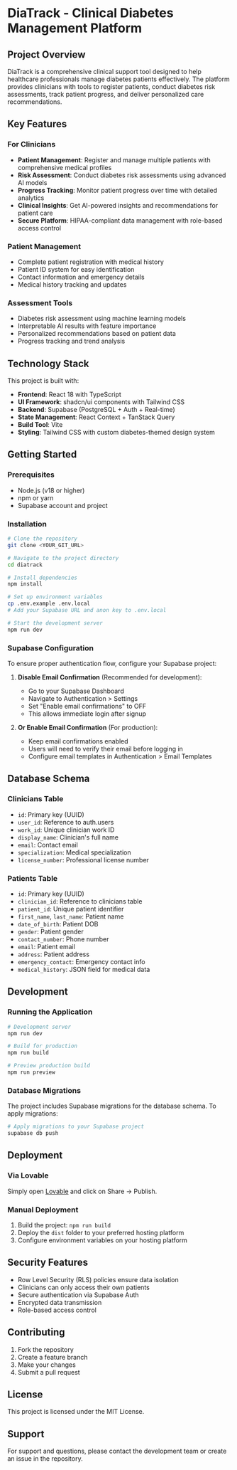 # DiaTrack - Clinical Diabetes Management Platform

## Project Overview

DiaTrack is a comprehensive clinical support tool designed to help healthcare professionals manage diabetes patients effectively. The platform provides clinicians with tools to register patients, conduct diabetes risk assessments, track patient progress, and deliver personalized care recommendations.

## Key Features

### For Clinicians
- **Patient Management**: Register and manage multiple patients with comprehensive medical profiles
- **Risk Assessment**: Conduct diabetes risk assessments using advanced AI models
- **Progress Tracking**: Monitor patient progress over time with detailed analytics
- **Clinical Insights**: Get AI-powered insights and recommendations for patient care
- **Secure Platform**: HIPAA-compliant data management with role-based access control

### Patient Management
- Complete patient registration with medical history
- Patient ID system for easy identification
- Contact information and emergency details
- Medical history tracking and updates

### Assessment Tools
- Diabetes risk assessment using machine learning models
- Interpretable AI results with feature importance
- Personalized recommendations based on patient data
- Progress tracking and trend analysis

## Technology Stack

This project is built with:

- **Frontend**: React 18 with TypeScript
- **UI Framework**: shadcn/ui components with Tailwind CSS
- **Backend**: Supabase (PostgreSQL + Auth + Real-time)
- **State Management**: React Context + TanStack Query
- **Build Tool**: Vite
- **Styling**: Tailwind CSS with custom diabetes-themed design system

## Getting Started

### Prerequisites
- Node.js (v18 or higher)
- npm or yarn
- Supabase account and project

### Installation

```sh
# Clone the repository
git clone <YOUR_GIT_URL>

# Navigate to the project directory
cd diatrack

# Install dependencies
npm install

# Set up environment variables
cp .env.example .env.local
# Add your Supabase URL and anon key to .env.local

# Start the development server
npm run dev
```


### Supabase Configuration

To ensure proper authentication flow, configure your Supabase project:

1. **Disable Email Confirmation** (Recommended for development):
   - Go to your Supabase Dashboard
   - Navigate to Authentication > Settings
   - Set "Enable email confirmations" to OFF
   - This allows immediate login after signup

2. **Or Enable Email Confirmation** (For production):
   - Keep email confirmations enabled
   - Users will need to verify their email before logging in
   - Configure email templates in Authentication > Email Templates

## Database Schema

### Clinicians Table
- `id`: Primary key (UUID)
- `user_id`: Reference to auth.users
- `work_id`: Unique clinician work ID
- `display_name`: Clinician's full name
- `email`: Contact email
- `specialization`: Medical specialization
- `license_number`: Professional license number

### Patients Table
- `id`: Primary key (UUID)
- `clinician_id`: Reference to clinicians table
- `patient_id`: Unique patient identifier
- `first_name`, `last_name`: Patient name
- `date_of_birth`: Patient DOB
- `gender`: Patient gender
- `contact_number`: Phone number
- `email`: Patient email
- `address`: Patient address
- `emergency_contact`: Emergency contact info
- `medical_history`: JSON field for medical data

## Development

### Running the Application

```sh
# Development server
npm run dev

# Build for production
npm run build

# Preview production build
npm run preview
```

### Database Migrations

The project includes Supabase migrations for the database schema. To apply migrations:

```sh
# Apply migrations to your Supabase project
supabase db push
```

## Deployment

### Via Lovable
Simply open [Lovable](https://lovable.dev) and click on Share -> Publish.

### Manual Deployment
1. Build the project: `npm run build`
2. Deploy the `dist` folder to your preferred hosting platform
3. Configure environment variables on your hosting platform

## Security Features

- Row Level Security (RLS) policies ensure data isolation
- Clinicians can only access their own patients
- Secure authentication via Supabase Auth
- Encrypted data transmission
- Role-based access control

## Contributing

1. Fork the repository
2. Create a feature branch
3. Make your changes
4. Submit a pull request

## License

This project is licensed under the MIT License.

## Support

For support and questions, please contact the development team or create an issue in the repository.
